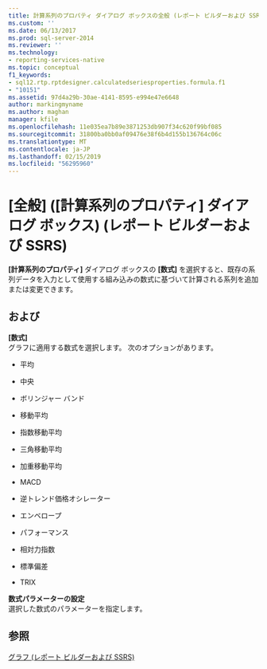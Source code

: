 ```yaml
---
title: 計算系列のプロパティ ダイアログ ボックスの全般 (レポート ビルダーおよび SSRS) |Microsoft Docs
ms.custom: ''
ms.date: 06/13/2017
ms.prod: sql-server-2014
ms.reviewer: ''
ms.technology:
- reporting-services-native
ms.topic: conceptual
f1_keywords:
- sql12.rtp.rptdesigner.calculatedseriesproperties.formula.f1
- "10151"
ms.assetid: 97d4a29b-30ae-4141-8595-e994e47e6648
author: markingmyname
ms.author: maghan
manager: kfile
ms.openlocfilehash: 11e035ea7b89e3871253db907f34c620f99bf085
ms.sourcegitcommit: 31800ba0bb0af09476e38f6b4d155b136764c06c
ms.translationtype: MT
ms.contentlocale: ja-JP
ms.lasthandoff: 02/15/2019
ms.locfileid: "56295960"
---
```

# <a name="calculated-series-properties-dialog-box-general-report-builder-and-ssrs"></a>[全般] ([計算系列のプロパティ] ダイアログ ボックス) (レポート ビルダーおよび SSRS)
  **[計算系列のプロパティ]** ダイアログ ボックスの **[数式]** を選択すると、既存の系列データを入力として使用する組み込みの数式に基づいて計算される系列を追加または変更できます。  
  
## <a name="options"></a>および  
 **[数式]**  
 グラフに適用する数式を選択します。 次のオプションがあります。  
  
-   平均  
  
-   中央  
  
-   ボリンジャー バンド  
  
-   移動平均  
  
-   指数移動平均  
  
-   三角移動平均  
  
-   加重移動平均  
  
-   MACD  
  
-   逆トレンド価格オシレーター  
  
-   エンベロープ  
  
-   パフォーマンス  
  
-   相対力指数  
  
-   標準偏差  
  
-   TRIX  
  
 **数式パラメーターの設定**  
 選択した数式のパラメーターを指定します。  
  
## <a name="see-also"></a>参照  
 [グラフ (レポート ビルダーおよび SSRS)](report-design/charts-report-builder-and-ssrs.md)  
  
  
